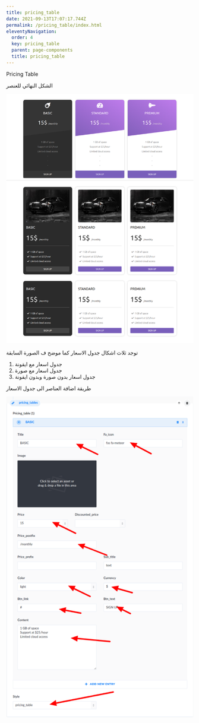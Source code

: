 ```yaml
---
title: pricing_table
date: 2021-09-13T17:07:17.744Z
permalink: /pricing_table/index.html
eleventyNavigation:
  order: 4
  key: pricing_table
  parent: page-components
  title: pricing_table
---
```

Pricing Table

الشكل النهائي للعنصر

![](/static/img/pricingtable.png)

توجد ثلاث اشكال جدول الاسعار كما موضح ف الصورة السابقة 

1. جدول اسعار مع ايقونة
2. جدول اسعار مع صورة
3. جدول اسعار بدون صورة وبدون ايقونة

طريقة اضافة العناصر الى جدول الاسعار

![](/static/img/pricing-table.png)